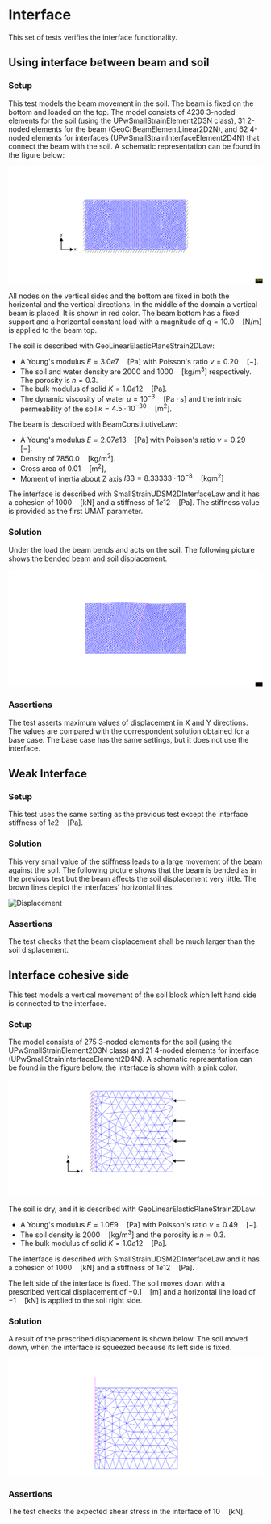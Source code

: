 # Interface

This set of tests verifies the interface functionality.


## Using interface between beam and soil

### Setup

This test models the beam movement in the soil. The beam is fixed on the bottom and loaded on the top. The model consists of 4230 3-noded elements for the soil (using the UPwSmallStrainElement2D3N class), 31 2-noded elements for the beam (GeoCrBeamElementLinear2D2N), and 62 4-noded elements for interfaces (UPwSmallStrainInterfaceElement2D4N) that connect the beam with the soil. A schematic representation can be found in the figure below:

![MeshStructure](interface_on_beam.svg)

All nodes on the vertical sides and the bottom are fixed in both the horizontal and the vertical directions. In the middle of the domain a vertical beam is placed. It is shown in red color. The beam bottom has a fixed support and a horizontal constant load with a magnitude of $q=10.0 \quad \mathrm{[N/m]}$ is applied to the beam top. 


The soil is described with GeoLinearElasticPlaneStrain2DLaw:
-   A Young's modulus $E = 3.0e7 \quad \mathrm{[Pa]}$ with Poisson's ratio $\nu = 0.20 \quad \mathrm{[-]}$.
-   The soil and water density are $2000$ and $1000 \quad \mathrm{[kg/m^3]}$ respectively. The porosity is $n=0.3$. 
-   The bulk modulus of solid $K = 1.0e12 \quad \mathrm{[Pa]}$.
-   The dynamic viscosity of water $\mu = 10^{-3} \quad \mathrm{[Pa \cdot s]}$ and the intrinsic permeability of the soil $\kappa = 4.5\cdot 10^{-30} \quad \mathrm{[m^2]}$.


The beam is described with BeamConstitutiveLaw:
-   A Young's modulus $E = 2.07e13 \quad \mathrm{[Pa]}$ with Poisson's ratio $\nu = 0.29 \quad \mathrm{[-]}$.
-   Density of $7850.0 \quad \mathrm{[kg/m^3]}$.
-   Cross area of $0.01 \quad \mathrm{[m^2]}$,
-   Moment of inertia about Z axis $I33 = 8.33333\cdot 10^{-8} \quad \mathrm{[kg m^2]}$

The interface is described with SmallStrainUDSM2DInterfaceLaw and it has a cohesion of $1000 \quad \mathrm{[kN]}$ and a stiffness of $1e12 \quad \mathrm{[Pa]}$. The stiffness value is provided as the first UMAT parameter. 

### Solution

Under the load the beam bends and acts on the soil. The following picture shows the bended beam and soil displacement.

![Displacement](interface_on_beam_deformation.svg)

### Assertions

The test asserts maximum values of displacement in X and Y directions. The values are compared with the correspondent solution obtained for a base case. The base case has the same settings, but it does not use the interface. 

## Weak Interface

### Setup

This test uses the same setting as the previous test except the interface stiffness of $1e2 \quad \mathrm{[Pa]}$. 

### Solution

This very small value of the stiffness leads to a large movement of the beam against the soil. The following picture shows that the beam is bended as in the previous test but the beam affects the soil displacement very little. The brown lines depict the interfaces' horizontal lines.

![Displacement](week-interface_on_beam_deformation.svg)

### Assertions

The test checks that the beam displacement shall be much larger than the soil displacement. 

## Interface cohesive side

This test models a vertical movement of the soil block which left hand side is connected to the interface. 

### Setup

The model consists of 275 3-noded elements for the soil (using the UPwSmallStrainElement2D3N class) and 21 4-noded elements for interface (UPwSmallStrainInterfaceElement2D4N). A schematic representation can be found in the figure below, the interface is shown with a pink color. 

![MeshStructure](box.svg)

The soil is dry, and it is described with GeoLinearElasticPlaneStrain2DLaw:
-   A Young's modulus $E = 1.0E9 \quad \mathrm{[Pa]}$ with Poisson's ratio $\nu = 0.49 \quad \mathrm{[-]}$.
-   The soil density is $2000 \quad \mathrm{[kg/m^3]}$ and the porosity is $n=0.3$. 
-   The bulk modulus of solid $K = 1.0e12 \quad \mathrm{[Pa]}$.

The interface is described with SmallStrainUDSM2DInterfaceLaw and it has a cohesion of $1000 \quad \mathrm{[kN]}$ and a stiffness of $1e12 \quad \mathrm{[Pa]}$. 

The left side of the interface is fixed. The soil moves down with a prescribed vertical displacement of $-0.1 \quad \mathrm{[m]}$  and a horizontal line load of $-1 \quad \mathrm{[kN]}$  is applied to the soil right side. 

### Solution

A result of the prescribed displacement is shown below. The soil moved down, when the interface is squeezed because its left side is fixed.  

![Displacement](box-moved.svg)


### Assertions

The test checks the expected shear stress in the interface of $10 \quad \mathrm{[kN]}$. 
